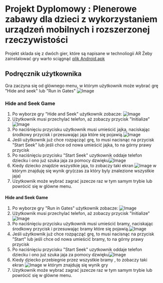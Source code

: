 # Projekt Dyplomowy : Plenerowe zabawy dla dzieci z wykorzystaniem urządzeń mobilnych i rozszerzonej rzeczywistości 
Projekt sklada się z dwóch gier, które są napisane w technoliogii AR
Żeby zainstalować gry warto sciągnąć [plik Android.apk](https://github.com/YuriiPurdenko/diploma-project/raw/master/Builds/Android.apk)
## Podręcznik użytkownika
Gra zaczyna się od glównego menu, w którym użytkownik może wybrać grę "Hide and seek" lub "Run in Gates"
![Image](src)

### Hide and Seek Game 

1. Po wyborze gry "Hide and Seek" użytkownik zobacze:   ![Image](src)
2. Użytkownik musi przechylać telefon, aż zobaczy przycisk "Initialize" ![Image](src)
3. Po naciśnięciu przycisku użytkownik musi umieścić jajka, naciskając środkowy przycisk i przesuwając jaja które się pojawią.![Image](src)
4. Jeśli użytkownik już chce rozpącząć grę, to musi nacisnąc na przycisk "Start Seek" lub jeśli chce od nowa umieścić jajka, to na górny prawy przycisk
5. Po naciśnięciu przycisku "Start Seek" uzytkownik oddaje telefon dziecku i ono już szuka jaja za pomocy dzwięku![Image](src)
6. Kiedy dziecko znajdzie wszystkie jaja, to zobaczy taki ekran ![Image](src) w którym znajduję się wynik gry(czas za który byly znalezione wszystkie jaja)
7. Uzytkownik może wybrać zagrać jszecze raz w tym samym trybie lub powrócić się w glówne menu.

#### Hide and Seek Game 

1. Po wyborze gry "Run in Gates" użytkownik zobacze:   ![Image](src)
2. Użytkownik musi przechylać telefon, aż zobaczy przycisk "Initialize" ![Image](src)
3. Po naciśnięciu przycisku użytkownik musi umieścić bramy, naciskając środkowy przycisk i przesuwając bramy które się pojawią.![Image](src)
4. Jeśli użytkownik już chce rozpącząć grę, to musi nacisnąc na przycisk "Start" lub jeśli chce od nowa umieścić bramy, to na górny prawy przycisk
5. Po naciśnięciu przycisku "Start Seek" uzytkownik oddaje telefon dziecku i ono już szuka jaja za pomocy dzwięku![Image](src)
6. Kiedy dziecko przebiegnie przez wszystkie bramy , to zobaczy taki ekran ![Image](src) w którym znajduję się wynik gry
7. Uzytkownik może wybrać zagrać jszecze raz w tym samym trybie lub powrócić się w glówne menu.

